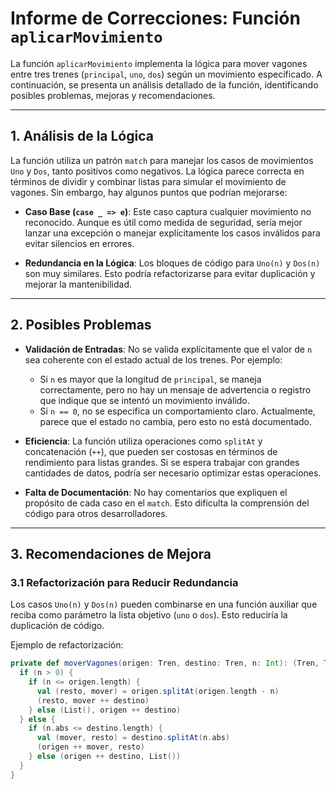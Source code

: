 # Informe de Correcciones: Función `aplicarMovimiento`

La función `aplicarMovimiento` implementa la lógica para mover vagones entre tres trenes (`principal`, `uno`, `dos`) según un movimiento especificado. A continuación, se presenta un análisis detallado de la función, identificando posibles problemas, mejoras y recomendaciones.

---

## 1. Análisis de la Lógica
La función utiliza un patrón `match` para manejar los casos de movimientos `Uno` y `Dos`, tanto positivos como negativos. La lógica parece correcta en términos de dividir y combinar listas para simular el movimiento de vagones. Sin embargo, hay algunos puntos que podrían mejorarse:

- **Caso Base (`case _ => e`)**: Este caso captura cualquier movimiento no reconocido. Aunque es útil como medida de seguridad, sería mejor lanzar una excepción o manejar explícitamente los casos inválidos para evitar silencios en errores.
  
- **Redundancia en la Lógica**: Los bloques de código para `Uno(n)` y `Dos(n)` son muy similares. Esto podría refactorizarse para evitar duplicación y mejorar la mantenibilidad. 

---

## 2. Posibles Problemas
- **Validación de Entradas**: No se valida explícitamente que el valor de `n` sea coherente con el estado actual de los trenes. Por ejemplo:
  - Si `n` es mayor que la longitud de `principal`, se maneja correctamente, pero no hay un mensaje de advertencia o registro que indique que se intentó un movimiento inválido.
  - Si `n == 0`, no se especifica un comportamiento claro. Actualmente, parece que el estado no cambia, pero esto no está documentado.

- **Eficiencia**: La función utiliza operaciones como `splitAt` y concatenación (`++`), que pueden ser costosas en términos de rendimiento para listas grandes. Si se espera trabajar con grandes cantidades de datos, podría ser necesario optimizar estas operaciones.

- **Falta de Documentación**: No hay comentarios que expliquen el propósito de cada caso en el `match`. Esto dificulta la comprensión del código para otros desarrolladores.

---

## 3. Recomendaciones de Mejora

### 3.1 Refactorización para Reducir Redundancia
Los casos `Uno(n)` y `Dos(n)` pueden combinarse en una función auxiliar que reciba como parámetro la lista objetivo (`uno` o `dos`). Esto reduciría la duplicación de código.

Ejemplo de refactorización:
```scala
private def moverVagones(origen: Tren, destino: Tren, n: Int): (Tren, Tren) = {
  if (n > 0) {
    if (n <= origen.length) {
      val (resto, mover) = origen.splitAt(origen.length - n)
      (resto, mover ++ destino)
    } else (List(), origen ++ destino)
  } else {
    if (n.abs <= destino.length) {
      val (mover, resto) = destino.splitAt(n.abs)
      (origen ++ mover, resto)
    } else (origen ++ destino, List())
  }
}


